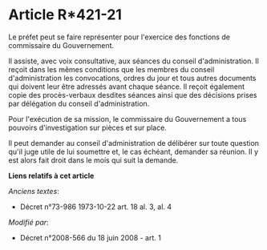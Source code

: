 # Article R*421-21

Le préfet peut se faire représenter pour l'exercice des fonctions de commissaire du Gouvernement. 

Il assiste, avec voix consultative, aux séances du conseil d'administration. Il reçoit dans les mêmes conditions que les
membres du conseil d'administration les convocations, ordres du jour et tous autres documents qui doivent leur être adressés
avant chaque séance. Il reçoit également copie des procès-verbaux desdites séances ainsi que des décisions prises par
délégation du conseil d'administration. 

Pour l'exécution de sa mission, le commissaire du Gouvernement a tous pouvoirs d'investigation sur pièces et sur place. 

Il peut demander au conseil d'administration de délibérer sur toute question qu'il juge utile de lui soumettre et, le cas
échéant, demander sa réunion. Il y est alors fait droit dans le mois qui suit la demande.

**Liens relatifs à cet article**

_Anciens textes_:

  - Décret n°73-986 1973-10-22 art. 18 al. 3, al. 4

_Modifié par_:

  - Décret n°2008-566 du 18 juin 2008 - art. 1
